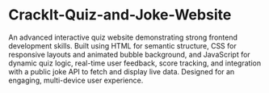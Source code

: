 # CrackIt-Quiz-and-Joke-Website
An advanced interactive quiz website demonstrating strong frontend development skills. Built using HTML for semantic structure, CSS for responsive layouts and animated bubble background, and JavaScript for dynamic quiz logic, real-time user feedback, score tracking, and integration with a public joke API to fetch and display live data. Designed for an engaging, multi-device user experience.
